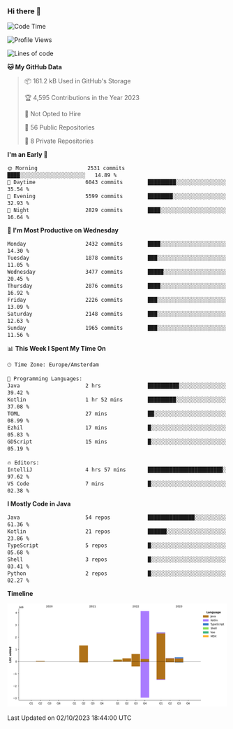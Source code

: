 ### Hi there 👋


<!--START_SECTION:waka-->
![Code Time](http://img.shields.io/badge/Code%20Time-3%2C575%20hrs%2012%20mins-blue)

![Profile Views](http://img.shields.io/badge/Profile%20Views-20-blue)

![Lines of code](https://img.shields.io/badge/From%20Hello%20World%20I%27ve%20Written-9.5%20million%20lines%20of%20code-blue)

**🐱 My GitHub Data** 

> 📦 161.2 kB Used in GitHub's Storage 
 > 
> 🏆 4,595 Contributions in the Year 2023
 > 
> 🚫 Not Opted to Hire
 > 
> 📜 56 Public Repositories 
 > 
> 🔑 8 Private Repositories 
 > 
**I'm an Early 🐤** 

```text
🌞 Morning                2531 commits        ████░░░░░░░░░░░░░░░░░░░░░   14.89 % 
🌆 Daytime                6043 commits        █████████░░░░░░░░░░░░░░░░   35.54 % 
🌃 Evening                5599 commits        ████████░░░░░░░░░░░░░░░░░   32.93 % 
🌙 Night                  2829 commits        ████░░░░░░░░░░░░░░░░░░░░░   16.64 % 
```
📅 **I'm Most Productive on Wednesday** 

```text
Monday                   2432 commits        ████░░░░░░░░░░░░░░░░░░░░░   14.30 % 
Tuesday                  1878 commits        ███░░░░░░░░░░░░░░░░░░░░░░   11.05 % 
Wednesday                3477 commits        █████░░░░░░░░░░░░░░░░░░░░   20.45 % 
Thursday                 2876 commits        ████░░░░░░░░░░░░░░░░░░░░░   16.92 % 
Friday                   2226 commits        ███░░░░░░░░░░░░░░░░░░░░░░   13.09 % 
Saturday                 2148 commits        ███░░░░░░░░░░░░░░░░░░░░░░   12.63 % 
Sunday                   1965 commits        ███░░░░░░░░░░░░░░░░░░░░░░   11.56 % 
```


📊 **This Week I Spent My Time On** 

```text
🕑︎ Time Zone: Europe/Amsterdam

💬 Programming Languages: 
Java                     2 hrs               ██████████░░░░░░░░░░░░░░░   39.42 % 
Kotlin                   1 hr 52 mins        █████████░░░░░░░░░░░░░░░░   37.08 % 
TOML                     27 mins             ██░░░░░░░░░░░░░░░░░░░░░░░   08.99 % 
Ezhil                    17 mins             █░░░░░░░░░░░░░░░░░░░░░░░░   05.83 % 
GDScript                 15 mins             █░░░░░░░░░░░░░░░░░░░░░░░░   05.19 % 

🔥 Editors: 
IntelliJ                 4 hrs 57 mins       ████████████████████████░   97.62 % 
VS Code                  7 mins              █░░░░░░░░░░░░░░░░░░░░░░░░   02.38 % 
```

**I Mostly Code in Java** 

```text
Java                     54 repos            ███████████████░░░░░░░░░░   61.36 % 
Kotlin                   21 repos            ██████░░░░░░░░░░░░░░░░░░░   23.86 % 
TypeScript               5 repos             █░░░░░░░░░░░░░░░░░░░░░░░░   05.68 % 
Shell                    3 repos             █░░░░░░░░░░░░░░░░░░░░░░░░   03.41 % 
Python                   2 repos             █░░░░░░░░░░░░░░░░░░░░░░░░   02.27 % 
```



**Timeline**

![Lines of Code chart](https://raw.githubusercontent.com/powercasgamer/powercasgamer/master/assets/bar_graph.png)


 Last Updated on 02/10/2023 18:44:00 UTC
<!--END_SECTION:waka-->
